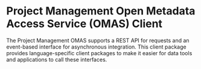 <!-- SPDX-License-Identifier: CC-BY-4.0 -->
<!-- Copyright Contributors to the ODPi Egeria project. -->

# Project Management Open Metadata Access Service (OMAS) Client

The Project Management OMAS supports a REST API for requests and an event-based
interface for asynchronous integration.  This client
package provides language-specific client packages to make it easier
for data tools and applications to call these interfaces.